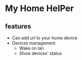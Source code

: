 # My Home HelPer

## features

- Can add url to your home device
- Devices management
  - Wake on lan
  - Show devices' status
